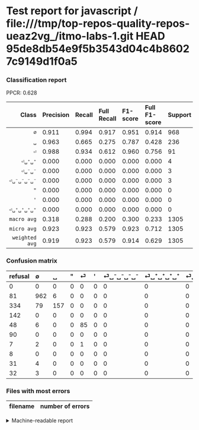 # Test report for javascript / file:///tmp/top-repos-quality-repos-ueaz2vg_/itmo-labs-1.git HEAD 95de8db54e9f5b3543d04c4b86027c9149d1f0a5

### Classification report

PPCR: 0.628

| Class | Precision | Recall | Full Recall | F1-score | Full F1-score | Support | Full Support | PPCR |
|------:|:----------|:-------|:------------|:---------|:---------|:--------|:-------------|:-----|
| `∅` | 0.911| 0.994| 0.917| 0.951| 0.914| 968| 1049| 0.923 |
| `␣` | 0.963| 0.665| 0.275| 0.787| 0.428| 236| 570| 0.414 |
| `⏎` | 0.988| 0.934| 0.612| 0.960| 0.756| 91| 139| 0.655 |
| `⏎␣⁺␣⁺` | 0.000| 0.000| 0.000| 0.000| 0.000| 4| 35| 0.114 |
| `⏎␣⁻␣⁻` | 0.000| 0.000| 0.000| 0.000| 0.000| 3| 35| 0.086 |
| `⏎␣⁻␣⁻␣⁻␣⁻` | 0.000| 0.000| 0.000| 0.000| 0.000| 3| 10| 0.300 |
| `"` | 0.000| 0.000| 0.000| 0.000| 0.000| 0| 142| 0.000 |
| `'` | 0.000| 0.000| 0.000| 0.000| 0.000| 0| 90| 0.000 |
| `⏎␣⁺␣⁺␣⁺␣⁺` | 0.000| 0.000| 0.000| 0.000| 0.000| 0| 8| 0.000 |
| `macro avg` | 0.318| 0.288| 0.200| 0.300| 0.233| 1305| 2078| 0.628 |
| `micro avg` | 0.923| 0.923| 0.579| 0.923| 0.712| 1305| 2078| 0.628 |
| `weighted avg` | 0.919| 0.923| 0.579| 0.914| 0.629| 1305| 2078| 0.628 |

### Confusion matrix

|refusal|  ∅| ␣| "| ⏎| '| ⏎␣⁻␣⁻␣⁻␣⁻| ⏎␣⁺␣⁺␣⁺␣⁺| ⏎␣⁺␣⁺| ⏎␣⁻␣⁻| 
|:---|:---|:---|:---|:---|:---|:---|:---|:---|:---|
|0 |0 |0 |0 |0 |0 |0 |0 |0 |0 |
|81 |962 |6 |0 |0 |0 |0 |0 |0 |0 |
|334 |79 |157 |0 |0 |0 |0 |0 |0 |0 |
|142 |0 |0 |0 |0 |0 |0 |0 |0 |0 |
|48 |6 |0 |0 |85 |0 |0 |0 |0 |0 |
|90 |0 |0 |0 |0 |0 |0 |0 |0 |0 |
|7 |2 |0 |0 |1 |0 |0 |0 |0 |0 |
|8 |0 |0 |0 |0 |0 |0 |0 |0 |0 |
|31 |4 |0 |0 |0 |0 |0 |0 |0 |0 |
|32 |3 |0 |0 |0 |0 |0 |0 |0 |0 |

### Files with most errors

| filename | number of errors|
|:----:|:-----|

<details>
    <summary>Machine-readable report</summary>
```json
{
  "cl_report": {"\"": {"f1-score": 0.0, "precision": 0.0, "recall": 0.0, "support": 0}, "\u0027": {"f1-score": 0.0, "precision": 0.0, "recall": 0.0, "support": 0}, "macro avg": {"f1-score": 0.2997791423692211, "precision": 0.318060791728576, "recall": 0.28812464713851466, "support": 1305}, "micro avg": {"f1-score": 0.9226053639846743, "precision": 0.9226053639846743, "recall": 0.9226053639846743, "support": 1305}, "weighted avg": {"f1-score": 0.9144056350681407, "precision": 0.9188414384935114, "recall": 0.9226053639846743, "support": 1305}, "\u2205": {"f1-score": 0.9505928853754941, "precision": 0.9109848484848485, "recall": 0.993801652892562, "support": 968}, "\u23ce": {"f1-score": 0.96045197740113, "precision": 0.9883720930232558, "recall": 0.9340659340659341, "support": 91}, "\u23ce\u2423\u207a\u2423\u207a": {"f1-score": 0.0, "precision": 0.0, "recall": 0.0, "support": 4}, "\u23ce\u2423\u207a\u2423\u207a\u2423\u207a\u2423\u207a": {"f1-score": 0.0, "precision": 0.0, "recall": 0.0, "support": 0}, "\u23ce\u2423\u207b\u2423\u207b": {"f1-score": 0.0, "precision": 0.0, "recall": 0.0, "support": 3}, "\u23ce\u2423\u207b\u2423\u207b\u2423\u207b\u2423\u207b": {"f1-score": 0.0, "precision": 0.0, "recall": 0.0, "support": 3}, "\u2423": {"f1-score": 0.786967418546366, "precision": 0.9631901840490797, "recall": 0.6652542372881356, "support": 236}},
  "cl_report_full": {"\"": {"f1-score": 0.0, "precision": 0.0, "recall": 0.0, "support": 142}, "\u0027": {"f1-score": 0.0, "precision": 0.0, "recall": 0.0, "support": 90}, "macro avg": {"f1-score": 0.2331051491250632, "precision": 0.318060791728576, "recall": 0.2004459175789835, "support": 2078}, "micro avg": {"f1-score": 0.7117942654448715, "precision": 0.9226053639846743, "recall": 0.5794032723772858, "support": 2078}, "weighted avg": {"f1-score": 0.6294503355007002, "precision": 0.7901950105384091, "recall": 0.5794032723772858, "support": 2078}, "\u2205": {"f1-score": 0.9140142517814727, "precision": 0.9109848484848485, "recall": 0.9170638703527169, "support": 1049}, "\u23ce": {"f1-score": 0.7555555555555555, "precision": 0.9883720930232558, "recall": 0.6115107913669064, "support": 139}, "\u23ce\u2423\u207a\u2423\u207a": {"f1-score": 0.0, "precision": 0.0, "recall": 0.0, "support": 35}, "\u23ce\u2423\u207a\u2423\u207a\u2423\u207a\u2423\u207a": {"f1-score": 0.0, "precision": 0.0, "recall": 0.0, "support": 8}, "\u23ce\u2423\u207b\u2423\u207b": {"f1-score": 0.0, "precision": 0.0, "recall": 0.0, "support": 35}, "\u23ce\u2423\u207b\u2423\u207b\u2423\u207b\u2423\u207b": {"f1-score": 0.0, "precision": 0.0, "recall": 0.0, "support": 10}, "\u2423": {"f1-score": 0.4283765347885403, "precision": 0.9631901840490797, "recall": 0.2754385964912281, "support": 570}},
  "ppcr": 0.6280076997112608
}
```
</details>
